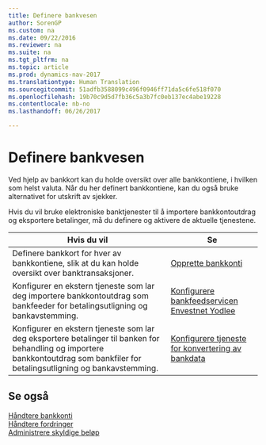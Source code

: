```yaml
---
title: Definere bankvesen
author: SorenGP
ms.custom: na
ms.date: 09/22/2016
ms.reviewer: na
ms.suite: na
ms.tgt_pltfrm: na
ms.topic: article
ms.prod: dynamics-nav-2017
ms.translationtype: Human Translation
ms.sourcegitcommit: 51adfb3588099c496f0946ff71da5c6fe518f070
ms.openlocfilehash: 19b70c9d5d7fb36c5a3b7fc0eb137ec4abe19228
ms.contentlocale: nb-no
ms.lasthandoff: 06/26/2017

---
```


# <a name="set-up-banking"></a>Definere bankvesen

Ved hjelp av bankkort kan du holde oversikt over alle bankkontiene, i hvilken som helst valuta. Når du her definert bankkontiene, kan du også bruke alternativet for utskrift av sjekker.

Hvis du vil bruke elektroniske banktjenester til å importere bankkontoutdrag og eksportere betalinger, må du definere og aktivere de aktuelle tjenestene.

|Hvis du vil |Se |
|---|----|
|Definere bankkort for hver av bankkontiene, slik at du kan holde oversikt over banktransaksjoner.|[Opprette bankkonti](bank-how-setup-bank-accounts.md)|
|Konfigurer en ekstern tjeneste som lar deg importere bankkontoutdrag som bankfeeder for betalingsutligning og bankavstemming.|[Konfigurere bankfeedservicen Envestnet Yodlee](bank-how-setup-bank-statement-service.md)|
|Konfigurer en ekstern tjeneste som lar deg eksportere betalinger til banken for behandling og importere bankkontoutdrag som bankfiler for betalingsutligning og bankavstemming.|[Konfigurere tjeneste for konvertering av bankdata](bank-how-setup-bank-data-conversion-service.md)|

## <a name="see-also"></a>Se også
[Håndtere bankkonti](bank-manage-bank-accounts.md)  
[Håndtere fordringer](receivables-manage-receivables.md)  
[Administrere skyldige beløp](payables-manage-payables.md)

